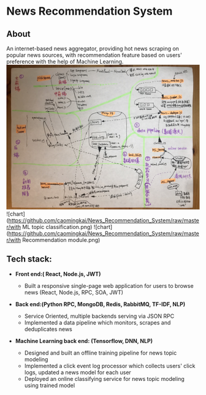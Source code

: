 # News Recommendation System

## About
An internet-based news aggregator, providing hot news scraping on popular news sources, with recommendation feature based on users' preference with the help of Machine Learning.
![chart](https://github.com/caomingkai/News_Recommendation_System/raw/master/chart.jpg)
![chart](https://github.com/caomingkai/News_Recommendation_System/raw/master/with ML topic classification.png)
![chart](https://github.com/caomingkai/News_Recommendation_System/raw/master/with Recommendation module.png)

## Tech stack:
- __Front end:( React, Node.js, JWT)__
    + Built a responsive single-page web application for users to browse news (React, Node.js, RPC, SOA, JWT)

- __Back end:(Python RPC, MongoDB, Redis, RabbitMQ, TF-IDF, NLP)__
    + Service Oriented, multiple backends serving via JSON RPC
    + Implemented a data pipeline which monitors, scrapes and deduplicates news

- __Machine Learning back end: (Tensorflow, DNN, NLP)__
    + Designed and built an offline training pipeline for news topic modeling
    + Implemented a click event log processor which collects users' click logs, updated a news model for each user
    + Deployed an online classifying service for news topic modeling using trained model
